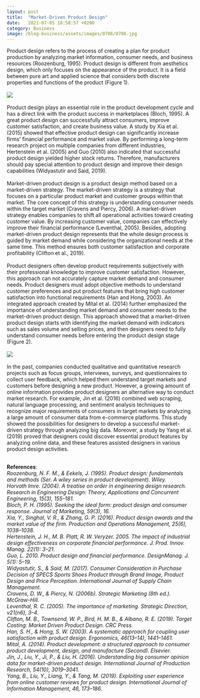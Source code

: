 ```yaml
---
layout: post
title:  "Market-Driven Product Design"
date:   2021-07-05 18:58:57 +0200
category: Business
image: /blog-business/assets/images/0706/0706.jpg
---
```

Product design refers to the process of creating a plan for product production by analyzing market information, consumer needs, and business resources (Roozenburg, 1995). Product design is different from aesthetics design, which only focuses on the appearance of the product. It is a field between pure art and applied science that considers both discrete properties and functions of the product (Figure 1).
<br><br>
![]({{site.baseurl}}/blog-business/assets/images/0706/0706_01.png)
<br><br>Product design plays an essential role in the product development cycle and has a direct link with the product success in marketplaces (Bloch, 1995). A great product design can successfully attract consumers, improve customer satisfaction, and create business value. A study by Xia et al. (2015) showed that effective product design can significantly increase firms' financial performance and market value. By performing a long-term research project on multiple companies from different industries, Hertenstein et al. (2005) and Guo (2010) also indicated that successful product design yielded higher stock returns. Therefore, manufacturers should pay special attention to product design and improve their design capabilities (Widyastutir and Said, 2019).
<br><br>Market-driven product design is a product design method based on a market-driven strategy. The market-driven strategy is a strategy that focuses on a particular product market and customer groups within that market. The core concept of this strategy is understanding consumer needs within the target market (Cravens and Piercy, 2006). A market-driven strategy enables companies to shift all operational activities toward creating customer value. By increasing customer value, companies can effectively improve their financial performance (Leventhal, 2005). Besides, adopting market-driven product design represents that the whole design process is guided by market demand while considering the organizational needs at the same time. This method ensures both customer satisfaction and corporate profitability (Clifton et al., 2019).
<br><br>Product designers often develop product requirements subjectively with their professional knowledge to improve customer satisfaction. However, this approach can not accurately capture market demand and consumer needs. Product designers must adopt objective methods to understand customer preferences and put product features that bring high customer satisfaction into functional requirements (Han and Hong, 2003). An integrated approach created by Mital et al. (2014) further emphasized the importance of understanding market demand and consumer needs to the market-driven product design. This approach showed that a market-driven product design starts with identifying the market demand with indicators such as sales volume and selling prices, and then designers need to fully understand consumer needs before entering the product design stage (Figure 2).
<br><br>
![]({{site.baseurl}}/blog-business/assets/images/0706/0706_02.png)
<br><br>In the past, companies conducted qualitative and quantitative research projects such as focus groups, interviews, surveys, and questionnaires to collect user feedback, which helped them understand target markets and customers before designing a new product. However, a growing amount of online information provides product designers an alternative way to conduct market research. For example, Jin et al. (2016) combined web scraping, natural language processing, and sentiment analysis techniques to recognize major requirements of consumers in target markets by analyzing a large amount of consumer data from e-commerce platforms. This study showed the possibilities for designers to develop a successful market-driven strategy through analyzing big data. Moreover, a study by Yang et al. (2019) proved that designers could discover essential product features by analyzing online data, and these features assisted designers in various product design activities.

<br><b>References</b>:
<br><cite>Roozenburg, N. F. M., & Eekels, J. (1995). Product design: fundamentals and methods (Ser. A wiley series in product development). Wiley.</cite>
<br><cite>Horvath Imre. (2004). A treatise on order in engineering design research. Research in Engineering Design: Theory, Applications and Concurrent Engineering, 15(3), 155–181.</cite>
<br><cite>Bloch, P. H. (1995). Seeking the ideal form: product design and consumer response. Journal of Marketing, 59(3), 16.</cite>
<br><cite>Xia, Y., Singhal, V. R., & Zhang, G. P. (2016). Product design awards and the market value of the firm. Production and Operations Management, 25(6), 1038–1038.</cite>
<br><cite>Hertenstein, J. H., M. B. Platt, R. W. Veryzer. 2005. The impact of industrial design effectiveness on corporate financial performance. J. Prod. Innov. Manag. 22(1): 3–21.</cite>
<br><cite>Guo, L. 2010. Product design and financial performance. DesignManag. J. 5(1): 5–19.</cite>
<br><cite>Widyastutir, S., & Said, M. (2017). Consumer Consideration in Purchase Decision of SPECS Sports Shoes Product through Brand Image, Product Design and Price Perception. International Journal of Supply Chain Management.</cite>
<br><cite>Cravens, D. W., & Piercy, N. (2006b). Strategic Marketing (8th ed.). McGraw-Hill.</cite>
<br><cite>Leventhal, R. C. (2005). The importance of marketing. Strategic Direction, v21(n6), 3–4.</cite>
<br><cite>Clifton, M. B., Townsend, W. P., Bird, H. M. B., & Albano, R. E. (2019). Target Costing: Market Driven Product Design. CRC Press.</cite>
<br><cite>Han, S. H., & Hong, S. W. (2003). A systematic approach for coupling user satisfaction with product design. Ergonomics, 46(13–14), 1441–1461.</cite>
<br><cite>Mital, A. (2014). Product development: a structured approach to consumer product development, design, and manufacture (Second). Elsevier.</cite>
<br><cite>Jin, J., Liu, Y., Ji, P., & Liu, H. (2016). Understanding big consumer opinion data for market-driven product design. International Journal of Production Research, 54(10), 3019–3041.</cite>
<br><cite>Yang, B., Liu, Y., Liang, Y., & Tang, M. (2019). Exploiting user experience from online customer reviews for product design. International Journal of Information Management, 46, 173–186.</cite>
